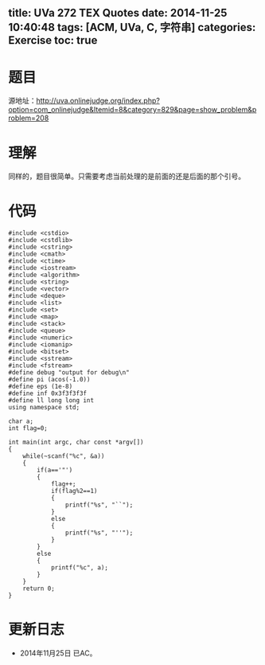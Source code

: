title: UVa 272 TEX Quotes
date: 2014-11-25 10:40:48
tags: [ACM, UVa, C, 字符串]
categories: Exercise
toc: true
---
# 题目	
源地址：http://uva.onlinejudge.org/index.php?option=com_onlinejudge&Itemid=8&category=829&page=show_problem&problem=208

# 理解
同样的，题目很简单。只需要考虑当前处理的是前面的还是后面的那个引号。

<!-- more -->

# 代码
```
#include <cstdio>
#include <cstdlib>
#include <cstring>
#include <cmath>
#include <ctime>
#include <iostream>
#include <algorithm>
#include <string>
#include <vector>
#include <deque>
#include <list>
#include <set>
#include <map>
#include <stack>
#include <queue>
#include <numeric>
#include <iomanip>
#include <bitset>
#include <sstream>
#include <fstream>
#define debug "output for debug\n"
#define pi (acos(-1.0))
#define eps (1e-8)
#define inf 0x3f3f3f3f
#define ll long long int
using namespace std;

char a;
int flag=0;

int main(int argc, char const *argv[])
{
	while(~scanf("%c", &a))
    {
        if(a=='"')
        {
            flag++;
            if(flag%2==1)
            {
                printf("%s", "``");
            }
            else
            {
                printf("%s", "''");
            }
        }
        else
        {
            printf("%c", a);
        }
    }
	return 0;
}
```

# 更新日志
- 2014年11月25日 已AC。

